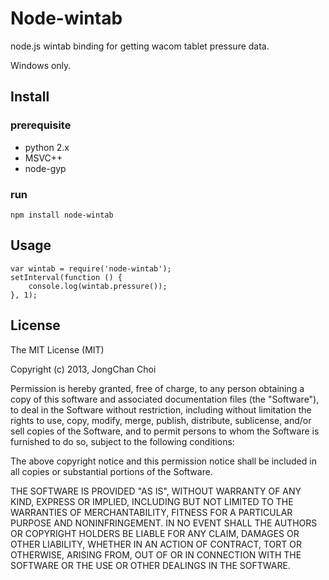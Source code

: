 Node-wintab
===
node.js wintab binding for getting wacom tablet pressure data.

Windows only.

Install
---
### prerequisite

 * python 2.x
 * MSVC++
 * node-gyp

### run
```
npm install node-wintab
```

Usage
---

```
var wintab = require('node-wintab');
setInterval(function () {
    console.log(wintab.pressure());
}, 1);
```

License
---

The MIT License (MIT)

Copyright (c) 2013, JongChan Choi

Permission is hereby granted, free of charge, to any person obtaining a copy
of this software and associated documentation files (the "Software"), to deal
in the Software without restriction, including without limitation the rights
to use, copy, modify, merge, publish, distribute, sublicense, and/or sell
copies of the Software, and to permit persons to whom the Software is
furnished to do so, subject to the following conditions:

The above copyright notice and this permission notice shall be included in
all copies or substantial portions of the Software.

THE SOFTWARE IS PROVIDED "AS IS", WITHOUT WARRANTY OF ANY KIND, EXPRESS OR
IMPLIED, INCLUDING BUT NOT LIMITED TO THE WARRANTIES OF MERCHANTABILITY,
FITNESS FOR A PARTICULAR PURPOSE AND NONINFRINGEMENT. IN NO EVENT SHALL THE
AUTHORS OR COPYRIGHT HOLDERS BE LIABLE FOR ANY CLAIM, DAMAGES OR OTHER
LIABILITY, WHETHER IN AN ACTION OF CONTRACT, TORT OR OTHERWISE, ARISING FROM,
OUT OF OR IN CONNECTION WITH THE SOFTWARE OR THE USE OR OTHER DEALINGS IN
THE SOFTWARE.
